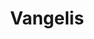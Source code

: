 ---
title: "Vangelis"
summary: "Evangelos Odysseas Papathanassiou , known professionally as Vangelis , was a Greek composer and arranger of electronic, progressive, ambient, and classical orchestral music. He was best known for his Academy Award-winning score to Chariots of Fire , as well as for composing scores to the films Blade Runner , Missing , Antarctica , The Bounty , 1492: Conquest of Paradise , and Alexander , and for the use of his music in the 1980 PBS documentary series Cosmos: A Personal Voyage by Carl Sagan.Born in Agria and raised in Athens, Vangelis began his career in the 1960s as a member of the rock bands The Forminx and Aphrodite's Child; the latter's album 666 is now recognised as a progressive-psychedelic rock classic. Vangelis first settled in Paris, and gained initial recognition for his scores to the Frédéric Rossif animal documentaries L'Apocalypse des Animaux, La Fête sauvage, and Opéra sauvage. He also released his first solo albums during this time, and performed as a solo artist. In 1975, Vangelis relocated to London where he built his home recording facility named Nemo Studios and released a series of successful and influential albums for RCA Records, including: Heaven and Hell , Albedo 0.39 , Spiral , and China . From 1979 to 1986, Vangelis performed in a duo with Yes vocalist Jon Anderson, releasing several albums as Jon and Vangelis. He also collaborated with Irene Papas on two albums of Greek traditional and religious songs.
Vangelis reached his commercial peak in the 1980s and 1990s. His score for Chariots of Fire won him an Academy Award for Best Original Score and the film's main theme, \"Chariots of Fire – Titles\" went to number one on the U.S. Billboard Hot 100 chart, while score for 1492: Conquest of Paradise was nominated at Golden Globe Award for Best Original Score and the film's soundtrack and main theme topped the European charts selling millions of copies. His compilation albums Themes , Portraits , and studio album Voices also sold well at the time. Vangelis composed the official anthem of the 2002 FIFA World Cup held in Korea and Japan. In his last twenty years, Vangelis collaborated with NASA and ESA on music projects Mythodea , Rosetta , and Juno to Jupiter , his 23rd and final studio album.
Having had a career in music spanning over 50 years and having composed and performed more than 50 albums, Vangelis is one of the most important figures in the history of electronic music, and modern film music. He used many electronic instruments in a fashion of a \"one-man quasi-classical orchestra\" composing and performing on the first take."
slug: "vangelis"
image: "vangelis.jpg"
apple_music_artist_url: "https://music.apple.com/gb/artist/vangelis/78328"
wikipedia_url: "https://en.wikipedia.org/wiki/Vangelis"
---